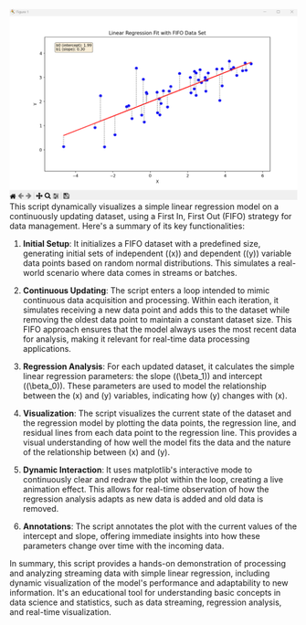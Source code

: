 ![Alt text](/regress.png?raw=true "Screenshot")
This script dynamically visualizes a simple linear regression model on a continuously updating dataset, using a First In, First Out (FIFO) strategy for data management. Here's a summary of its key functionalities:

1. **Initial Setup**: It initializes a FIFO dataset with a predefined size, generating initial sets of independent (\(x\)) and dependent (\(y\)) variable data points based on random normal distributions. This simulates a real-world scenario where data comes in streams or batches.

2. **Continuous Updating**: The script enters a loop intended to mimic continuous data acquisition and processing. Within each iteration, it simulates receiving a new data point and adds this to the dataset while removing the oldest data point to maintain a constant dataset size. This FIFO approach ensures that the model always uses the most recent data for analysis, making it relevant for real-time data processing applications.

3. **Regression Analysis**: For each updated dataset, it calculates the simple linear regression parameters: the slope (\(\beta_1\)) and intercept (\(\beta_0\)). These parameters are used to model the relationship between the \(x\) and \(y\) variables, indicating how \(y\) changes with \(x\).

4. **Visualization**: The script visualizes the current state of the dataset and the regression model by plotting the data points, the regression line, and residual lines from each data point to the regression line. This provides a visual understanding of how well the model fits the data and the nature of the relationship between \(x\) and \(y\).

5. **Dynamic Interaction**: It uses matplotlib's interactive mode to continuously clear and redraw the plot within the loop, creating a live animation effect. This allows for real-time observation of how the regression analysis adapts as new data is added and old data is removed.

6. **Annotations**: The script annotates the plot with the current values of the intercept and slope, offering immediate insights into how these parameters change over time with the incoming data.

In summary, this script provides a hands-on demonstration of processing and analyzing streaming data with simple linear regression, including dynamic visualization of the model's performance and adaptability to new information. It's an educational tool for understanding basic concepts in data science and statistics, such as data streaming, regression analysis, and real-time visualization.
